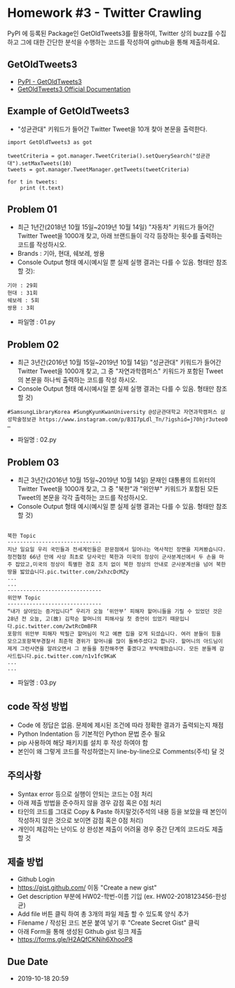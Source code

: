 # Homework #3 - Twitter Crawling
PyPI 에 등록된 Package인 GetOldTweets3를 활용하여, Twitter 상의 buzz를 수집하고 그에 대한 간단한 분석을 수행하는 코드를 작성하여 github을 통해 제출하세요.

## GetOldTweets3
- [PyPI - GetOldTweets3](https://pypi.org/project/GetOldTweets3/)
- [GetOldTweets3 Official Documentation](https://github.com/Mottl/GetOldTweets3)

## Example of GetOldTweets3
- "성균관대" 키워드가 들어간 Twitter Tweet을 10개 찾아 본문을 출력한다.
```
import GetOldTweets3 as got

tweetCriteria = got.manager.TweetCriteria().setQuerySearch("성균관대").setMaxTweets(10)
tweets = got.manager.TweetManager.getTweets(tweetCriteria)

for t in tweets:
    print (t.text)
```

## Problem 01
- 최근 1년간(2018년 10월 15일~2019년 10월 14일) "자동차" 키워드가 들어간 Twitter Tweet을 1000개 찾고, 아래 브랜드들이 각각 등장하는 횟수를 출력하는 코드를 작성하시오.
- Brands : 기아, 현대, 쉐보레, 쌍용
- Console Output 형태 예시(예시일 뿐 실제 실행 결과는 다를 수 있음. 형태만 참조 할 것):
```
기아 : 29회
현대 : 31회
쉐보레 : 5회
쌍용 : 3회
```
- 파일명 : 01.py


## Problem 02
- 최근 3년간(2016년 10월 15일~2019년 10월 14일) "성균관대" 키워드가 들어간 Twitter Tweet을 1000개 찾고, 그 중 "자연과학캠퍼스" 키워드가 포함된 Tweet의 본문을 하나씩 출력하는 코드를 작성 하시오.
- Console Output 형태 예시(예시일 뿐 실제 실행 결과는 다를 수 있음. 형태만 참조 할 것)
```
#SamsungLibraryKorea #SungKyunKwanUniversity @성균관대학교 자연과학캠퍼스 삼성학술정보관 https://www.instagram.com/p/B3I7pLdl_Tn/?igshid=j70hjr3uteo0 …
``` 
- 파일명 : 02.py

## Problem 03
- 최근 3년간(2016년 10월 15일~2019년 10월 14일) 문재인 대통룡의 트위터의 Twitter Tweet을 1000개 찾고, 그 중 "북한"과 "위안부" 키워드가 포함된 모든 Tweet의 본문을 각각 출력하는 코드를 작성하시오.
- Console Output 형태 예시(예시일 뿐 실제 실행 결과는 다를 수 있음. 형태만 참조 할 것)
```

북한 Topic
------------------------------
지난 일요일 우리 국민들과 전세계인들은 판문점에서 일어나는 역사적인 장면을 지켜봤습니다. 정전협정 66년 만에 사상 최초로 당사국인 북한과 미국의 정상이 군사분계선에서 두 손을 마주 잡았고,미국의 정상이 특별한 경호 조치 없이 북한 정상의 안내로 군사분계선을 넘어 북한 땅을 밟았습니다.pic.twitter.com/2xhzcDcMZy
...
...
------------------------------
위안부 Topic
------------------------------
“내가 살아있는 증거입니다” 우리가 오늘 ‘위안부’ 피해자 할머니들을 기릴 수 있었던 것은 28년 전 오늘, 고(故) 김학순 할머니의 피해사실 첫 증언이 있었기 때문입니다.pic.twitter.com/2wtRcDmBFR
포항의 위안부 피해자 박필근 할머님이 작고 예쁜 집을 갖게 되셨습니다. 여러 분들이 힘을 모으고포항북부경찰서 최준혁 경위가 할머니를 많이 돌봐주셨다고 합니다. 할머니의 아드님이 제게 그런사연을 알려오면서 그 분들을 칭찬해주면 좋겠다고 부탁해왔습니다. 모든 분들께 감사드립니다.pic.twitter.com/n1v1fc9KaK
...
...
```
- 파일명 : 03.py


## code 작성 방법
- Code 에 정답은 없음. 문제에 제시된 조건에 따라 정확한 결과가 출력되는지 채점
- Python Indentation 등 기본적인 Python 문법 준수 필요
- pip 사용하여 해당 패키지를 설치 후 작성 하여야 함
- 본인이 왜 그렇게 코드를 작성하였는지 line-by-line으로 Comments(주석) 달 것

## 주의사항
- Syntax error 등으로 실행이 안되는 코드는 0점 처리
- 아래 제출 방법을 준수하지 않을 경우 감점 혹은 0점 처리
- 타인의 코드를 그대로 Copy & Paste 하지말것(주석의 내용 등을 보았을 때 본인이 작성하지 않은 것으로 보이면 감점 혹은 0점 처리)
- 개인이 체감하는 난이도 상 완성본 제출이 어려울 경우 중간 단계의 코드라도 제출 할 것

## 제출 방법
- Github Login
- https://gist.github.com/ 이동 "Create a new gist"
- Get description 부분에 HW02-학번-이름 기입 (ex. HW02-2018123456-한성균)
- Add file 버튼 클릭 하여 총 3개의 파일 제출 할 수 있도록 양식 추가
- Filename / 작성된 코드 본문 붙여 넣기 후 "Create Secret Gist" 클릭
- 아래 Form을 통해 생성된 Github gist 링크 제출 
- https://forms.gle/H2AQfCKNih6XhooP8

## Due Date
 - 2019-10-18 20:59
